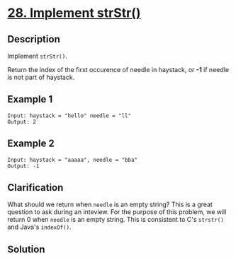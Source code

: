 # [28. Implement strStr()](https://leetcode.com/problems/implement-strstr/)

## Description

Implement `strStr()`.

Return the index of the firxt occurence of needle in haystack, or **-1** if needle is not part of haystack.

## Example 1

```example
Input: haystack = "hello" needle = "ll"
Output: 2
```

## Example 2

```example
Input: haystack = "aaaaa", needle = "bba"
Output: -1
```

## Clarification

What should we return when `needle` is an empty string? This is a great question to ask during an inteview.
For the purpose of this problem, we will return 0 when `needle` is an empty string. This is consistent to C's `strstr()` and Java's `indexOf()`.

## Solution

```javascript

```
